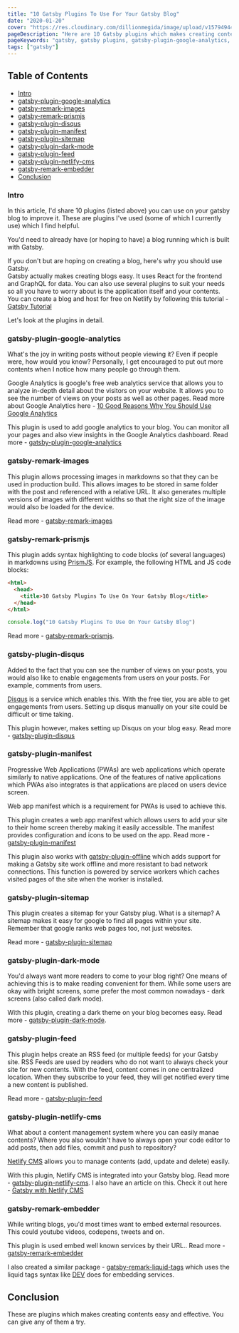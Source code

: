 ```yaml
---
title: "10 Gatsby Plugins To Use For Your Gatsby Blog"
date: "2020-01-20"
cover: "https://res.cloudinary.com/dillionmegida/image/upload/v1579494478/images/blogs_cover/gatsby-plugins_horpoc.jpg"
pageDescription: "Here are 10 Gatsby plugins which makes creating contents easy and effective. Some of them are difficult to configure manually but these plugins have been created to make their implementation easy."
pageKeywords: "gatsby, gatsby plugins, gatsby-plugin-google-analytics, gatsby-remark-images, gatsby-remark-prismjs, gatsby-plugin-disqus, gatsby-plugin-manifest, gatsby-plugin-sitemap, gatsby-plugin-dark-mode, gatsby-plugin-feed, gatsby-plugin-netlify-cms, gatsby-remark-embedder, plugins for gatsby blog"
tags: ["gatsby"]
---
```


## Table of Contents

- [Intro](#intro)
- [gatsby-plugin-google-analytics](#gatsby-plugin-google-analytics)
- [gatsby-remark-images](#gatsby-remark-images)
- [gatsby-remark-prismjs](#gatsby-remark-prismjs)
- [gatsby-plugin-disqus](#gatsby-plugin-disqus)
- [gatsby-plugin-manifest](#gatsby-plugin-manifest)
- [gatsby-plugin-sitemap](#gatsby-plugin-sitemap)
- [gatsby-plugin-dark-mode](#gatsby-plugin-dark-mode)
- [gatsby-plugin-feed](#gatsby-plugin-feed)
- [gatsby-plugin-netlify-cms](#gatsby-plugin-netlify-cms)
- [gatsby-remark-embedder](#gatsby-remark-embedder)
- [Conclusion](#conclusion)

### Intro

In this article, I'd share 10 plugins (listed above) you can use on your gatsby blog to improve it. These are plugins I've used (some of which I currently use) which I find helpful.

You'd need to already have (or hoping to have) a blog running which is built with Gatsby.

If you don't but are hoping on creating a blog, here's why you should use Gatsby.<br/>
Gatsby actually makes creating blogs easy. It uses React for the frontend and GraphQL for data. You can also use several plugins to suit your needs so all you have to worry about is the application itself and your contents. You can create a blog and host for free on Netlify by following this tutorial - [Gatsby Tutorial](https://www.gatsbyjs.org/tutorial/part-zero/)

Let's look at the plugins in detail.

### gatsby-plugin-google-analytics

What's the joy in writing posts without people viewing it? Even if people were, how would you know? Personally, I get encouraged to put out more contents when I notice how many people go through them.

Google Analytics is google's free web analytics service that allows you to analyze in-depth detail about the visitors on your website. It allows you to see the number of views on your posts as well as other pages. Read more about Google Analytics here - [10 Good Reasons Why You Should Use Google Analytics](https://medium.com/@dineshsem/10-good-reasons-why-you-should-use-google-analytics-699f10194834)

This plugin is used to add google analytics to your blog. You can monitor all your pages and also view insights in the Google Analytics dashboard. Read more - [gatsby-plugin-google-analytics](https://www.gatsbyjs.org/packages/gatsby-plugin-google-analytics)

### gatsby-remark-images

This plugin allows processing images in markdowns so that they can be used in production build. This allows images to be stored in same folder with the post and referenced with a relative URL. It also generates multiple versions of images with different widths so that the right size of the image would also be loaded for the device.

Read more - [gatsby-remark-images](https://www.gatsbyjs.org/packages/gatsby-remark-images/)

### gatsby-remark-prismjs

This plugin adds syntax highlighting to code blocks (of several languages) in markdowns using [PrismJS](http://prismjs.com/). For example, the following HTML and JS code blocks:

```html
<html>
  <head>
    <title>10 Gatsby Plugins To Use On Your Gatsby Blog</title>
  </head>
</html>
```

```javascript
console.log("10 Gatsby Plugins To Use On Your Gatsby Blog")
```

Read more - [gatsby-remark-prismjs](https://www.gatsbyjs.org/packages/gatsby-remark-prismjs/).

### gatsby-plugin-disqus

Added to the fact that you can see the number of views on your posts, you would also like to enable engagements from users on your posts. For example, comments from users.

[Disqus](https://disqus.com) is a service which enables this. With the free tier, you are able to get engagements from users. Setting up disqus manually on your site could be difficult or time taking.

This plugin however, makes setting up Disqus on your blog easy. Read more - [gatsby-plugin-disqus](https://www.gatsbyjs.org/packages/gatsby-plugin-disqus/)

### gatsby-plugin-manifest

Progressive Web Applications (PWAs) are web applications which operate similarly to native applications. One of the features of native applications which PWAs also integrates is that applications are placed on users device screen.

Web app manifest which is a requirement for PWAs is used to achieve this.

This plugin creates a web app manifest which allows users to add your site to their home screen thereby making it easily accessible. The manifest provides configuration and icons to be used on the app. Read more - [gatsby-plugin-manifest](https://www.gatsbyjs.org/packages/gatsby-plugin-manifest/)

This plugin also works with [gatsby-plugin-offline](https://www.gatsbyjs.org/packages/gatsby-plugin-offline/) which adds support for making a Gatsby site work offline and more resistant to bad network connections. This function is powered by service workers which caches visited pages of the site when the worker is installed.

### gatsby-plugin-sitemap

This plugin creates a sitemap for your Gatsby plug. What is a sitemap? A sitemap makes it easy for google to find all pages within your site. Remember that google ranks web pages too, not just websites.

Read more - [gatsby-plugin-sitemap](https://www.gatsbyjs.org/packages/gatsby-plugin-sitemap/)

### gatsby-plugin-dark-mode

You'd always want more readers to come to your blog right? One means of achieving this is to make reading convenient for them. While some users are okay with bright screens, some prefer the most common nowadays - dark screens (also called dark mode).

With this plugin, creating a dark theme on your blog becomes easy. Read more - [gatsby-plugin-dark-mode](https://www.gatsbyjs.org/packages/gatsby-plugin-dark-mode/).

### gatsby-plugin-feed

This plugin helps create an RSS feed (or multiple feeds) for your Gatsby site. RSS Feeds are used by readers who do not want to always check your site for new contents. With the feed, content comes in one centralized location. When they subscribe to your feed, they will get notified every time a new content is published.

Read more - [gatsby-plugin-feed](https://www.gatsbyjs.org/packages/gatsby-plugin-feed/)

### gatsby-plugin-netlify-cms

What about a content management system where you can easily manae contents? Where you also wouldn't have to always open your code editor to add posts, then add files, commit and push to repository?

[Netlify CMS](https://www.netlifycms.org/docs/intro/) allows you to manage contents (add, update and delete) easily.

With this plugin, Netlify CMS is integrated into your Gatsby blog. Read more - [gatsby-plugin-netlify-cms](https://www.npmjs.com/package/gatsby-plugin-netlify-cms). I also have an article on this. Check it out here - [Gatsby with Netlify CMS](/p/gatsby-with-netlify-cms/)

### gatsby-remark-embedder

While writing blogs, you'd most times want to embed external resources. This could youtube videos, codepens, tweets and on.

This plugin is used embed well known services by their URL.. Read more - [gatsby-remark-embedder](https://www.gatsbyjs.org/packages/gatsby-remark-embedder/)

I also created a similar package - [gatsby-remark-liquid-tags](https://www.gatsbyjs.org/packages/gatsby-remark-liquid-tags/) which uses the liquid tags syntax like [DEV](https://dev.to) does for embedding services.

## Conclusion

These are plugins which makes creating contents easy and effective. You can give any of them a try.
